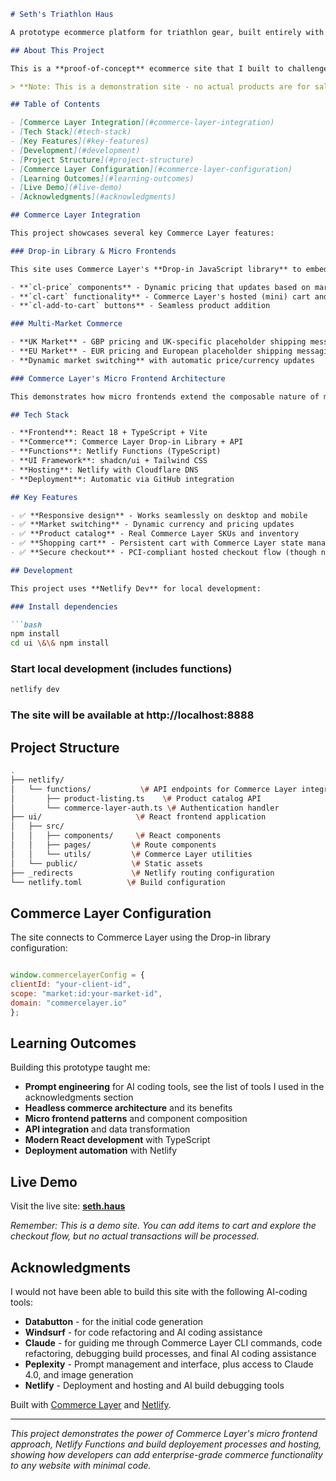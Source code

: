 ```markdown
# Seth's Triathlon Haus

A prototype ecommerce platform for triathlon gear, built entirely with AI coding tools using React, the Commerce Layer API and micro frontends, and Netlify.

## About This Project

This is a **proof-of-concept** ecommerce site that I built to challenge myself to see if I could build a robust ecommerce web application using AI coding tools and never consulting a real developer. While I'm not a developermy role at Commerce Layer inspired me to create a real-world example of how our platform can transform any website into a fully-functional online store.

> **Note: This is a demonstration site - no actual products are for sale!**

## Table of Contents

- [Commerce Layer Integration](#commerce-layer-integration)
- [Tech Stack](#tech-stack)
- [Key Features](#key-features)
- [Development](#development)
- [Project Structure](#project-structure)
- [Commerce Layer Configuration](#commerce-layer-configuration)
- [Learning Outcomes](#learning-outcomes)
- [Live Demo](#live-demo)
- [Acknowledgments](#acknowledgments)

## Commerce Layer Integration

This project showcases several key Commerce Layer features:

### Drop-in Library & Micro Frontends

This site uses Commerce Layer's **Drop-in JavaScript library** to embed commerce functionality with minimal coding:

- **`cl-price` components** - Dynamic pricing that updates based on market selection
- **`cl-cart` functionality** - Commerce Layer's hosted (mini) cart and checkout with real-time updates  
- **`cl-add-to-cart` buttons** - Seamless product addition

### Multi-Market Commerce

- **UK Market** - GBP pricing and UK-specific placeholder shipping messaging and pricing 
- **EU Market** - EUR pricing and European placeholder shipping messaging and pricing
- **Dynamic market switching** with automatic price/currency updates

### Commerce Layer's Micro Frontend Architecture

This demonstrates how micro frontends extend the composable nature of microservices to the user interface. Each commerce component operates independently while seamlessly integrating with the React application.

## Tech Stack

- **Frontend**: React 18 + TypeScript + Vite
- **Commerce**: Commerce Layer Drop-in Library + API
- **Functions**: Netlify Functions (TypeScript)
- **UI Framework**: shadcn/ui + Tailwind CSS
- **Hosting**: Netlify with Cloudflare DNS
- **Deployment**: Automatic via GitHub integration

## Key Features

- ✅ **Responsive design** - Works seamlessly on desktop and mobile
- ✅ **Market switching** - Dynamic currency and pricing updates
- ✅ **Product catalog** - Real Commerce Layer SKUs and inventory
- ✅ **Shopping cart** - Persistent cart with Commerce Layer state management
- ✅ **Secure checkout** - PCI-compliant hosted checkout flow (though no actual purchases)

## Development

This project uses **Netlify Dev** for local development:

### Install dependencies

```bash
npm install
cd ui \&\& npm install
```

### Start local development (includes functions)

```bash
netlify dev
```

### The site will be available at http://localhost:8888

## Project Structure

```bash
.
├── netlify/
│   └── functions/           \# API endpoints for Commerce Layer integration
│       ├── product-listing.ts    \# Product catalog API
│       └── commerce-layer-auth.ts \# Authentication handler
├── ui/                     \# React frontend application
│   ├── src/
│   │   ├── components/     \# React components
│   │   ├── pages/         \# Route components
│   │   └── utils/         \# Commerce Layer utilities
│   └── public/            \# Static assets
├── _redirects             \# Netlify routing configuration
└── netlify.toml          \# Build configuration
```

## Commerce Layer Configuration

The site connects to Commerce Layer using the Drop-in library configuration:

```javascript

window.commercelayerConfig = {
clientId: "your-client-id",
scope: "market:id:your-market-id",
domain: "commercelayer.io"
};
```

## Learning Outcomes

Building this prototype taught me:

- **Prompt engineering** for AI coding tools, see the list of tools I used in the acknowledgments section
- **Headless commerce architecture** and its benefits
- **Micro frontend patterns** and component composition  
- **API integration** and data transformation
- **Modern React development** with TypeScript
- **Deployment automation** with Netlify

## Live Demo

Visit the live site: **[seth.haus](https://seth.haus)**

*Remember: This is a demo site. You can add items to cart and explore the checkout flow, but no actual transactions will be processed.*

## Acknowledgments

I would not have been able to build this site with the following AI-coding tools:

- **Databutton** - for the initial code generation
- **Windsurf** - for code refactoring and AI coding assistance
- **Claude** - for guiding me through Commerce Layer CLI commands, code refactoring, debugging build processes, and final AI coding assistance
- **Peplexity** - Prompt management and interface, plus access to Claude 4.0, and image generation
- **Netlify** - Deployment and hosting and AI build debugging tools

Built with [Commerce Layer](https://commercelayer.io) and [Netlify](https://www.netlify.com).

---

*This project demonstrates the power of Commerce Layer's micro frontend approach, Netlify Functions and build deployement processes and hosting, showing how developers can add enterprise-grade commerce functionality to any website with minimal code.*
```